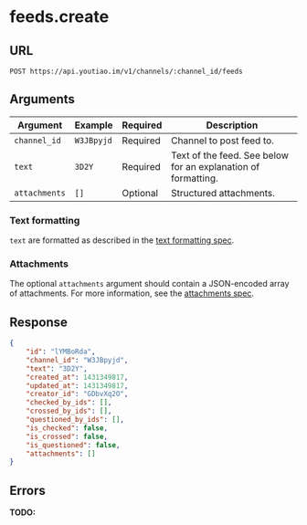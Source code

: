 # feeds.create

## URL

`POST https://api.youtiao.im/v1/channels/:channel_id/feeds`

## Arguments

| Argument      | Example    | Required | Description |
| ------------- | ---------- | -------- | ------------------------------------------------------------- |
| `channel_id`  | `W3JBpyjd` | Required | Channel to post feed to.                                      |
| `text`        | `3D2Y`     | Required | Text of the feed. See below for an explanation of formatting. |
| `attachments` | `[]`       | Optional | Structured  attachments.                                      |

### Text formatting

`text` are formatted as described in the [text formatting spec](../formatting.md).

### Attachments

The optional `attachments` argument should contain a JSON-encoded array of attachments. For more information, see the [attachments spec](../attachments.md).

## Response

```json
{
    "id": "lYMBoRda",
    "channel_id": "W3JBpyjd",
    "text": "3D2Y",
    "created_at": 1431349817,
    "updated_at": 1431349817,
    "creator_id": "GDbvXq2O",
    "checked_by_ids": [],
    "crossed_by_ids": [],
    "questioned_by_ids": [],
    "is_checked": false,
    "is_crossed": false,
    "is_questioned": false,
    "attachments": []
}
```

## Errors

**TODO:**
